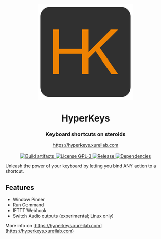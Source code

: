 <div align="center">
    <img style="margin: 0 auto" src="src/main/icon.png" alt="Logo"/>
    <h1>HyperKeys</h1>
    <h3>Keyboard shortcuts on steroids</h3>
    <a href="https://hyperkeys.xureilab.com">https://hyperkeys.xureilab.com</a>
</div>
<br/>

<div align="center">
    <a href="https://github.com/xurei/hyperkeys/actions">
      <img src="https://github.com/xurei/hyperkeys/workflows/Build%20artifacts/badge.svg?branch=master" alt="Build artifacts" />
    </a>
    <a href="https://github.com/xurei/hyperkeys/blob/master/LICENSE">
      <img src="https://img.shields.io/github/license/xurei/hyperkeys.svg" alt="License GPL-3" />
    </a>
    <a href="https://github.com/xurei/hyperkeys/releases/latest" target="_blank">
      <img src="https://img.shields.io/github/release/xurei/hyperkeys.svg" alt="Release" />
    </a>
    <a href="https://david-dm.org/xurei/hyperkeys">
      <img src="https://david-dm.org/xurei/hyperkeys.svg" alt="Dependencies" />
    </a>
</div>

Unleash the power of your keyboard by letting you bind ANY action to a shortcut.


## Features
- Window Pinner
- Run Command
- IFTTT Webhook
- Switch Audio outputs (experimental; Linux only)

More info on [https://hyperkeys.xureilab.com](https://hyperkeys.xureilab.com)
